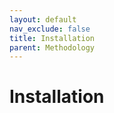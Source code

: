```yaml
---
layout: default
nav_exclude: false
title: Installation
parent: Methodology
---
```


# Installation
